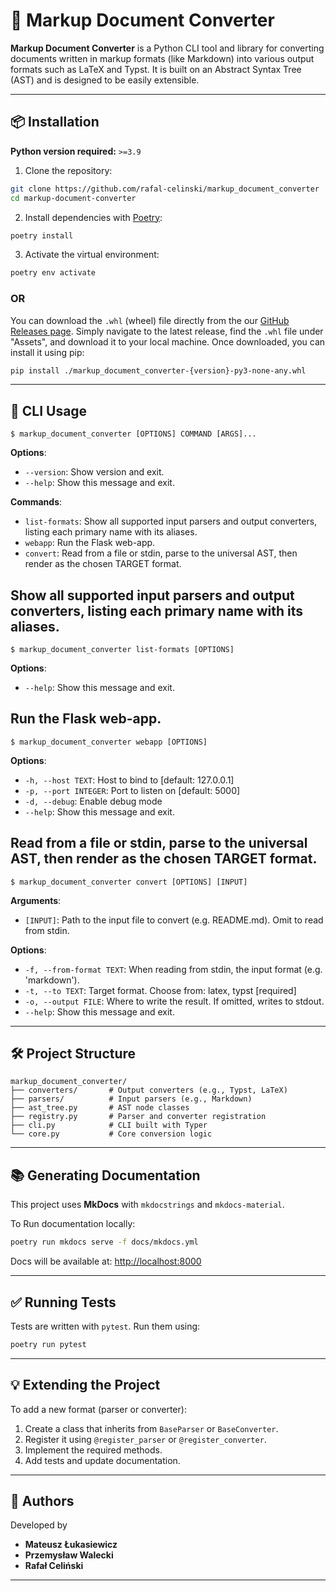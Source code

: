# 📝 Markup Document Converter

**Markup Document Converter** is a Python CLI tool and library for converting documents written in markup formats (like Markdown) into various output formats such as LaTeX and Typst. It is built on an Abstract Syntax Tree (AST) and is designed to be easily extensible.

---

## 📦 Installation

**Python version required:** `>=3.9`

1. Clone the repository:

```bash
git clone https://github.com/rafal-celinski/markup_document_converter
cd markup-document-converter
```

2. Install dependencies with [Poetry](https://python-poetry.org/):

```bash
poetry install
```

3. Activate the virtual environment:

```bash
poetry env activate
```

### OR

You can download the `.whl` (wheel) file directly from the our [GitHub Releases page](https://github.com/rafal-celinski/markup_document_converter/releases). Simply navigate to the latest release, find the `.whl` file under "Assets", and download it to your local machine. Once downloaded, you can install it using pip:

```bash
pip install ./markup_document_converter-{version}-py3-none-any.whl
```
---

## 🚀 CLI Usage

```console
$ markup_document_converter [OPTIONS] COMMAND [ARGS]...
```

**Options**:

* `--version`: Show version and exit.
* `--help`: Show this message and exit.

**Commands**:

* `list-formats`: Show all supported input parsers and output converters, listing each primary name with its aliases.
* `webapp`: Run the Flask web-app.
* `convert`: Read from a file or stdin, parse to the universal AST, then render as the chosen TARGET format.

## Show all supported input parsers and output converters, listing each primary name with its aliases.

```console
$ markup_document_converter list-formats [OPTIONS]
```

**Options**:

* `--help`: Show this message and exit.


## Run the Flask web-app.

```console
$ markup_document_converter webapp [OPTIONS]
```

**Options**:

* `-h, --host TEXT`: Host to bind to  [default: 127.0.0.1]
* `-p, --port INTEGER`: Port to listen on  [default: 5000]
* `-d, --debug`: Enable debug mode
* `--help`: Show this message and exit.


## Read from a file or stdin, parse to the universal AST, then render as the chosen TARGET format.


```console
$ markup_document_converter convert [OPTIONS] [INPUT]
```

**Arguments**:

* `[INPUT]`: Path to the input file to convert (e.g. README.md). Omit to read from stdin.

**Options**:

* `-f, --from-format TEXT`: When reading from stdin, the input format (e.g. &#x27;markdown&#x27;).
* `-t, --to TEXT`: Target format. Choose from: latex, typst  [required]
* `-o, --output FILE`: Where to write the result. If omitted, writes to stdout.
* `--help`: Show this message and exit.


---

## 🛠 Project Structure

```
markup_document_converter/
├── converters/       # Output converters (e.g., Typst, LaTeX)
├── parsers/          # Input parsers (e.g., Markdown)
├── ast_tree.py       # AST node classes
├── registry.py       # Parser and converter registration
├── cli.py            # CLI built with Typer
└── core.py           # Core conversion logic
```

---

## 📚 Generating Documentation

This project uses **MkDocs** with `mkdocstrings` and `mkdocs-material`.


To Run documentation locally:

```bash
poetry run mkdocs serve -f docs/mkdocs.yml
```

Docs will be available at: [http://localhost:8000](http://localhost:8000)

---

## ✅ Running Tests

Tests are written with `pytest`. Run them using:

```bash
poetry run pytest
```

---

## 💡 Extending the Project

To add a new format (parser or converter):

1. Create a class that inherits from `BaseParser` or `BaseConverter`.
2. Register it using `@register_parser` or `@register_converter`.
3. Implement the required methods.
4. Add tests and update documentation.

---

## 👤 Authors

Developed by

* **Mateusz Łukasiewicz**
* **Przemysław Walecki**
* **Rafał Celiński**

---
